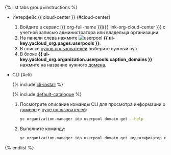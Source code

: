 {% list tabs group=instructions %}

- Интерфейс {{ cloud-center }} {#cloud-center}

  1. Войдите в сервис [{{ org-full-name }}]({{ link-org-cloud-center }}) с учетной записью администратора или владельца организации.
  1. На панели слева нажмите ![userpool](../../_assets/organization/userpool.svg) **{{ ui-key.yacloud_org.pages.userpools }}**.
  1. В списке [пулов пользователей](../../organization/concepts/user-pools.md) выберите нужный пул.
  1. В блоке **{{ ui-key.yacloud_org.organization.userpools.caption_domains }}** нажмите на название нужного [домена](../../organization/concepts/domains.md).

- CLI {#cli}

  {% include [cli-install](../cli-install.md) %}

  {% include [default-catalogue](../default-catalogue.md) %}

  1. Посмотрите описание команды CLI для просмотра информации о [домене](../../organization/concepts/domains.md) в [пуле пользователей](../../organization/concepts/user-pools.md):

     ```bash
     yc organization-manager idp userpool domain get --help
     ```

  1. Выполните команду:

      ```bash
      yc organization-manager idp userpool domain get <идентификатор_пула> <домен>
      ```

{% endlist %}